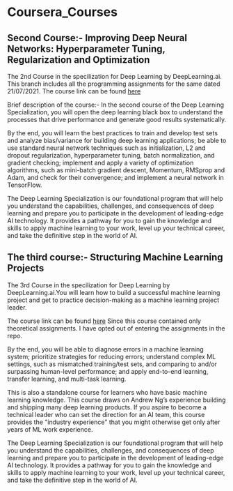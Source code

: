 # Coursera_Courses
## Second Course:- Improving Deep Neural Networks: Hyperparameter Tuning, Regularization and Optimization

The 2nd Course in the specilization for Deep Learning by DeepLearning.ai. This branch includes all the programming assignments for the same dated  21/07/2021.
The course link can be found [here](https://www.coursera.org/learn/deep-neural-network?specialization=deep-learning)

Brief description of the course:-
In the second course of the Deep Learning Specialization, you will open the deep learning black box to understand the processes that drive performance and generate good results systematically. 

By the end, you will learn the best practices to train and develop test sets and analyze bias/variance for building deep learning applications; be able to use standard neural network techniques such as initialization, L2 and dropout regularization, hyperparameter tuning, batch normalization, and gradient checking; implement and apply a variety of optimization algorithms, such as mini-batch gradient descent, Momentum, RMSprop and Adam, and check for their convergence; and implement a neural network in TensorFlow.

The Deep Learning Specialization is our foundational program that will help you understand the capabilities, challenges, and consequences of deep learning and prepare you to participate in the development of leading-edge AI technology. It provides a pathway for you to gain the knowledge and skills to apply machine learning to your work, level up your technical career, and take the definitive step in the world of AI.

## The third course:- Structuring Machine Learning Projects

The 3rd Course in the specilization for Deep Learning by DeepLearning.ai.You will learn how to build a successful machine learning project and get to practice decision-making as a machine learning project leader. 

The course link can be found [here](https://www.coursera.org/learn/machine-learning-projects?specialization=deep-learning)
Since this course contained only theoretical assignments. I have opted out of entering the assignments in the repo.

By the end, you will be able to diagnose errors in a machine learning system; prioritize strategies for reducing errors; understand complex ML settings, such as mismatched training/test sets, and comparing to and/or surpassing human-level performance; and apply end-to-end learning, transfer learning, and multi-task learning.

This is also a standalone course for learners who have basic machine learning knowledge. This course draws on Andrew Ng’s experience building and shipping many deep learning products. If you aspire to become a technical leader who can set the direction for an AI team, this course provides the "industry experience" that you might otherwise get only after years of ML work experience.
 
The Deep Learning Specialization is our foundational program that will help you understand the capabilities, challenges, and consequences of deep learning and prepare you to participate in the development of leading-edge AI technology. It provides a pathway for you to gain the knowledge and skills to apply machine learning to your work, level up your technical career, and take the definitive step in the world of AI.

